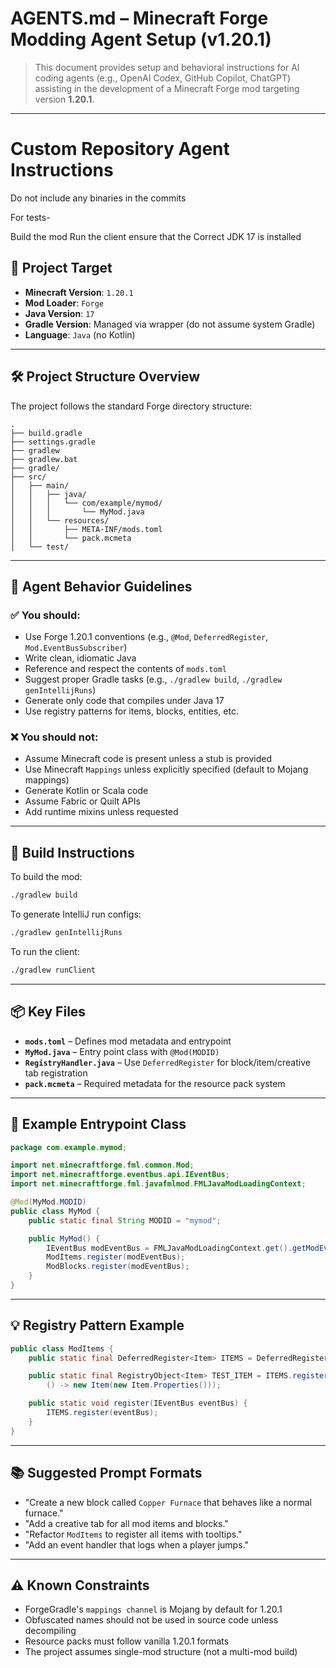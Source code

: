 # AGENTS.md – Minecraft Forge Modding Agent Setup (v1.20.1)

> This document provides setup and behavioral instructions for AI coding agents (e.g., OpenAI Codex, GitHub Copilot, ChatGPT) assisting in the development of a Minecraft Forge mod targeting version **1.20.1**.

---

# Custom Repository Agent Instructions

Do not include any binaries in the commits

For tests-

Build the mod
Run the client
ensure that the Correct JDK 17 is installed




## 🎯 Project Target

- **Minecraft Version**: `1.20.1`
- **Mod Loader**: `Forge`
- **Java Version**: `17`
- **Gradle Version**: Managed via wrapper (do not assume system Gradle)
- **Language**: `Java` (no Kotlin)

---

## 🛠 Project Structure Overview

The project follows the standard Forge directory structure:

```
.
├── build.gradle
├── settings.gradle
├── gradlew
├── gradlew.bat
├── gradle/
├── src/
│   ├── main/
│   │   ├── java/
│   │   │   └── com/example/mymod/
│   │   │       └── MyMod.java
│   │   └── resources/
│   │       ├── META-INF/mods.toml
│   │       └── pack.mcmeta
│   └── test/
```

---

## 🧠 Agent Behavior Guidelines

### ✅ You **should**:
- Use Forge 1.20.1 conventions (e.g., `@Mod`, `DeferredRegister`, `Mod.EventBusSubscriber`)
- Write clean, idiomatic Java
- Reference and respect the contents of `mods.toml`
- Suggest proper Gradle tasks (e.g., `./gradlew build`, `./gradlew genIntellijRuns`)
- Generate only code that compiles under Java 17
- Use registry patterns for items, blocks, entities, etc.

### ❌ You **should not**:
- Assume Minecraft code is present unless a stub is provided
- Use Minecraft `Mappings` unless explicitly specified (default to Mojang mappings)
- Generate Kotlin or Scala code
- Assume Fabric or Quilt APIs
- Add runtime mixins unless requested

---

## 🔧 Build Instructions

To build the mod:

```bash
./gradlew build
```

To generate IntelliJ run configs:

```bash
./gradlew genIntellijRuns
```

To run the client:

```bash
./gradlew runClient
```

---

## 📦 Key Files

- **`mods.toml`** – Defines mod metadata and entrypoint
- **`MyMod.java`** – Entry point class with `@Mod(MODID)`
- **`RegistryHandler.java`** – Use `DeferredRegister` for block/item/creative tab registration
- **`pack.mcmeta`** – Required metadata for the resource pack system

---

## 🧩 Example Entrypoint Class

```java
package com.example.mymod;

import net.minecraftforge.fml.common.Mod;
import net.minecraftforge.eventbus.api.IEventBus;
import net.minecraftforge.fml.javafmlmod.FMLJavaModLoadingContext;

@Mod(MyMod.MODID)
public class MyMod {
    public static final String MODID = "mymod";

    public MyMod() {
        IEventBus modEventBus = FMLJavaModLoadingContext.get().getModEventBus();
        ModItems.register(modEventBus);
        ModBlocks.register(modEventBus);
    }
}
```

---

## 💡 Registry Pattern Example

```java
public class ModItems {
    public static final DeferredRegister<Item> ITEMS = DeferredRegister.create(ForgeRegistries.ITEMS, MyMod.MODID);

    public static final RegistryObject<Item> TEST_ITEM = ITEMS.register("test_item",
        () -> new Item(new Item.Properties()));

    public static void register(IEventBus eventBus) {
        ITEMS.register(eventBus);
    }
}
```

---

## 📚 Suggested Prompt Formats

- "Create a new block called `Copper Furnace` that behaves like a normal furnace."
- "Add a creative tab for all mod items and blocks."
- "Refactor `ModItems` to register all items with tooltips."
- "Add an event handler that logs when a player jumps."

---

## ⚠️ Known Constraints

- ForgeGradle's `mappings channel` is Mojang by default for 1.20.1
- Obfuscated names should not be used in source code unless decompiling
- Resource packs must follow vanilla 1.20.1 formats
- The project assumes single-mod structure (not a multi-mod build)




